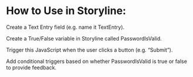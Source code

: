 # How to Use in Storyline:

Create a Text Entry field (e.g. name it TextEntry).

Create a True/False variable in Storyline called PasswordIsValid.

Trigger this JavaScript when the user clicks a button (e.g. “Submit”).

Add conditional triggers based on whether PasswordIsValid is true or false to provide feedback.
